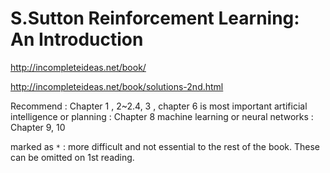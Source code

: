 
# S.Sutton  Reinforcement Learning: An Introduction

http://incompleteideas.net/book/

http://incompleteideas.net/book/solutions-2nd.html

Recommend :  Chapter 1 , 2~2.4,  3 , chapter 6 is most important
artificial intelligence or planning :  Chapter 8
machine learning or neural networks :  Chapter 9, 10

marked as `*` :  more difficult and not essential to the rest of the book.  These can be omitted on 1st reading. 


